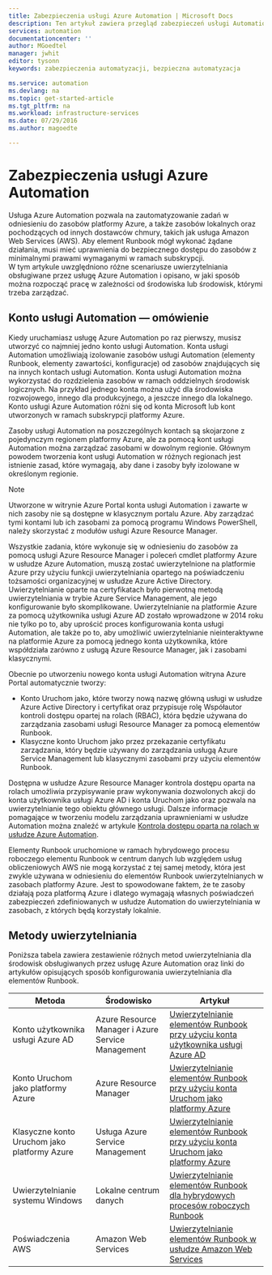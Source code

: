 ```yaml
---
title: Zabezpieczenia usługi Azure Automation | Microsoft Docs
description: Ten artykuł zawiera przegląd zabezpieczeń usługi Automation i różnych dostępnych metod uwierzytelniania dla różnych kont automatyzacji w usłudze Azure Automation.
services: automation
documentationcenter: ''
author: MGoedtel
manager: jwhit
editor: tysonn
keywords: zabezpieczenia automatyzacji, bezpieczna automatyzacja

ms.service: automation
ms.devlang: na
ms.topic: get-started-article
ms.tgt_pltfrm: na
ms.workload: infrastructure-services
ms.date: 07/29/2016
ms.author: magoedte

---
```

# Zabezpieczenia usługi Azure Automation
Usługa Azure Automation pozwala na zautomatyzowanie zadań w odniesieniu do zasobów platformy Azure, a także zasobów lokalnych oraz pochodzących od innych dostawców chmury, takich jak usługa Amazon Web Services (AWS).  Aby element Runbook mógł wykonać żądane działania, musi mieć uprawnienia do bezpiecznego dostępu do zasobów z minimalnymi prawami wymaganymi w ramach subskrypcji.  
W tym artykule uwzględniono różne scenariusze uwierzytelniania obsługiwane przez usługę Azure Automation i opisano, w jaki sposób można rozpocząć pracę w zależności od środowiska lub środowisk, którymi trzeba zarządzać.  

## Konto usługi Automation — omówienie
Kiedy uruchamiasz usługę Azure Automation po raz pierwszy, musisz utworzyć co najmniej jedno konto usługi Automation. Konta usługi Automation umożliwiają izolowanie zasobów usługi Automation (elementy Runbook, elementy zawartości, konfiguracje) od zasobów znajdujących się na innych kontach usługi Automation. Konta usługi Automation można wykorzystać do rozdzielenia zasobów w ramach oddzielnych środowisk logicznych. Na przykład jednego konta można użyć dla środowiska rozwojowego, innego dla produkcyjnego, a jeszcze innego dla lokalnego.  Konto usługi Azure Automation różni się od konta Microsoft lub kont utworzonych w ramach subskrypcji platformy Azure.

Zasoby usługi Automation na poszczególnych kontach są skojarzone z pojedynczym regionem platformy Azure, ale za pomocą kont usługi Automation można zarządzać zasobami w dowolnym regionie. Głównym powodem tworzenia kont usługi Automation w różnych regionach jest istnienie zasad, które wymagają, aby dane i zasoby były izolowane w określonym regionie.

> [!NOTE]
> Utworzone w witrynie Azure Portal konta usługi Automation i zawarte w nich zasoby nie są dostępne w klasycznym portalu Azure. Aby zarządzać tymi kontami lub ich zasobami za pomocą programu Windows PowerShell, należy skorzystać z modułów usługi Azure Resource Manager.
> 
> 

Wszystkie zadania, które wykonuje się w odniesieniu do zasobów za pomocą usługi Azure Resource Manager i poleceń cmdlet platformy Azure w usłudze Azure Automation, muszą zostać uwierzytelnione na platformie Azure przy użyciu funkcji uwierzytelniania opartego na poświadczeniu tożsamości organizacyjnej w usłudze Azure Active Directory.  Uwierzytelnianie oparte na certyfikatach było pierwotną metodą uwierzytelniania w trybie Azure Service Management, ale jego konfigurowanie było skomplikowane.  Uwierzytelnianie na platformie Azure za pomocą użytkownika usługi Azure AD zostało wprowadzone w 2014 roku nie tylko po to, aby uprościć proces konfigurowania konta usługi Automation, ale także po to, aby umożliwić uwierzytelnianie nieinteraktywne na platformie Azure za pomocą jednego konta użytkownika, które współdziała zarówno z usługą Azure Resource Manager, jak i zasobami klasycznymi.   

Obecnie po utworzeniu nowego konta usługi Automation witryna Azure Portal automatycznie tworzy:

* Konto Uruchom jako, które tworzy nową nazwę główną usługi w usłudze Azure Active Directory i certyfikat oraz przypisuje rolę Współautor kontroli dostępu opartej na rolach (RBAC), która będzie używana do zarządzania zasobami usługi Resource Manager za pomocą elementów Runbook.
* Klasyczne konto Uruchom jako przez przekazanie certyfikatu zarządzania, który będzie używany do zarządzania usługą Azure Service Management lub klasycznymi zasobami przy użyciu elementów Runbook.  

Dostępna w usłudze Azure Resource Manager kontrola dostępu oparta na rolach umożliwia przypisywanie praw wykonywania dozwolonych akcji do konta użytkownika usługi Azure AD i konta Uruchom jako oraz pozwala na uwierzytelnianie tego obiektu głównego usługi.  Dalsze informacje pomagające w tworzeniu modelu zarządzania uprawnieniami w usłudze Automation można znaleźć w artykule [Kontrola dostępu oparta na rolach w usłudze Azure Automation](automation-role-based-access-control.md).  

Elementy Runbook uruchomione w ramach hybrydowego procesu roboczego elementu Runbook w centrum danych lub względem usług obliczeniowych AWS nie mogą korzystać z tej samej metody, która jest zwykle używana w odniesieniu do elementów Runbook uwierzytelnianych w zasobach platformy Azure.  Jest to spowodowane faktem, że te zasoby działają poza platformą Azure i dlatego wymagają własnych poświadczeń zabezpieczeń zdefiniowanych w usłudze Automation do uwierzytelniania w zasobach, z których będą korzystały lokalnie.  

## Metody uwierzytelniania
Poniższa tabela zawiera zestawienie różnych metod uwierzytelniania dla środowisk obsługiwanych przez usługę Azure Automation oraz linki do artykułów opisujących sposób konfigurowania uwierzytelniania dla elementów Runbook.

| Metoda | Środowisko | Artykuł |
| --- | --- | --- |
| Konto użytkownika usługi Azure AD |Azure Resource Manager i Azure Service Management |[Uwierzytelnianie elementów Runbook przy użyciu konta użytkownika usługi Azure AD](automation-sec-configure-aduser-account.md) |
| Konto Uruchom jako platformy Azure |Azure Resource Manager |[Uwierzytelnianie elementów Runbook przy użyciu konta Uruchom jako platformy Azure](automation-sec-configure-azure-runas-account.md) |
| Klasyczne konto Uruchom jako platformy Azure |Usługa Azure Service Management |[Uwierzytelnianie elementów Runbook przy użyciu konta Uruchom jako platformy Azure](automation-sec-configure-azure-runas-account.md) |
| Uwierzytelnianie systemu Windows |Lokalne centrum danych |[Uwierzytelnianie elementów Runbook dla hybrydowych procesów roboczych Runbook](automation-hybrid-runbook-worker.md) |
| Poświadczenia AWS |Amazon Web Services |[Uwierzytelnianie elementów Runbook w usłudze Amazon Web Services](automation-sec-configure-aws-account.md) |

<!--HONumber=Sep16_HO3-->


